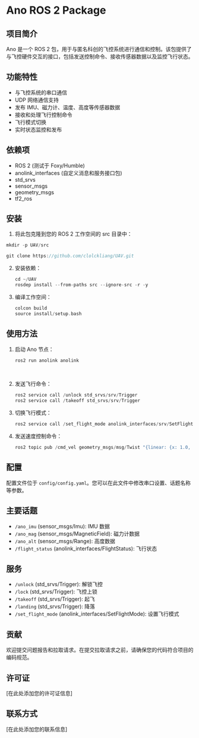 

# Ano ROS 2 Package

## 项目简介

Ano 是一个 ROS 2 包，用于与匿名科创的飞控系统进行通信和控制。该包提供了与飞控硬件交互的接口，包括发送控制命令、接收传感器数据以及监控飞行状态。

## 功能特性

* 与飞控系统的串口通信
* UDP 网络通信支持
* 发布 IMU、磁力计、温度、高度等传感器数据
* 接收和处理飞行控制命令
* 飞行模式切换
* 实时状态监控和发布

## 依赖项

* ROS 2 (测试于 Foxy/Humble)
* anolink_interfaces (自定义消息和服务接口包)
* std_srvs
* sensor_msgs
* geometry_msgs
* tf2_ros

## 安装

1. 将此包克隆到您的 ROS 2 工作空间的 src 目录中：

```c
mkdir -p UAV/src

git clone https://github.com/clolckliang/UAV.git
```

2. 安装依赖：

   ```c
   cd ~/UAV
   rosdep install --from-paths src --ignore-src -r -y
   ```

3. 编译工作空间：

   ```c
   colcon build 
   source install/setup.bash
   ```

## 使用方法

1. 启动 Ano 节点：

   ```c
   ros2 run anolink anolink
   ```

‍

2. 发送飞行命令：

   ```c
   ros2 service call /unlock std_srvs/srv/Trigger
   ros2 service call /takeoff std_srvs/srv/Trigger
   ```

3. 切换飞行模式：

   ```c
   ros2 service call /set_flight_mode anolink_interfaces/srv/SetFlightMode "{mode: 'stabilization_mode'}"
   ```

4. 发送速度控制命令：

   ```c
   ros2 topic pub /cmd_vel geometry_msgs/msg/Twist "{linear: {x: 1.0, y: 0.0, z: 0.0}, angular: {x: 0.0, y: 0.0, z: 0.0}}"
   ```

## 配置

配置文件位于 `config/config.yaml`​。您可以在此文件中修改串口设置、话题名称等参数。

## 主要话题

* ​`/ano_imu`​ (sensor_msgs/Imu): IMU 数据
* ​`/ano_mag`​ (sensor_msgs/MagneticField): 磁力计数据
* ​`/ano_alt`​ (sensor_msgs/Range): 高度数据
* ​`/flight_status`​ (anolink_interfaces/FlightStatus): 飞行状态

## 服务

* ​`/unlock`​ (std_srvs/Trigger): 解锁飞控
* ​`/lock`​ (std_srvs/Trigger): 飞控上锁
* ​`/takeoff`​ (std_srvs/Trigger): 起飞
* ​`/landing`​ (std_srvs/Trigger): 降落
* ​`/set_flight_mode`​ (anolink_interfaces/SetFlightMode): 设置飞行模式

## 贡献

欢迎提交问题报告和拉取请求。在提交拉取请求之前，请确保您的代码符合项目的编码规范。

## 许可证

[在此处添加您的许可证信息]

## 联系方式

[在此处添加您的联系信息]
